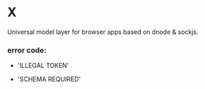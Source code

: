 X
=

Universal model layer for browser apps based on dnode & sockjs.

### error code:

* 'ILLEGAL TOKEN'

* 'SCHEMA REQUIRED'